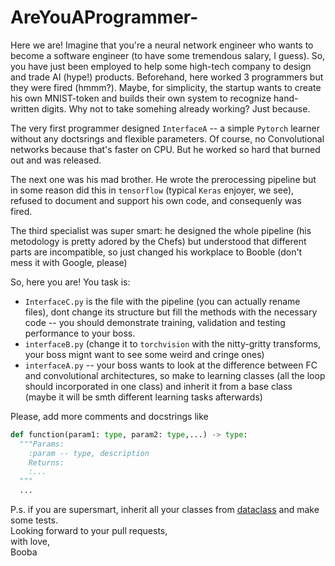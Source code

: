 # AreYouAProgrammer-
Here we are! Imagine that you're a neural network engineer who wants to become a software engineer (to have some tremendous salary, I guess).
So, you have just been employed to help some high-tech company to design and trade AI (hype!) products. Beforehand, here worked 3 programmers but they were fired (hmmm?).
Maybe, for simplicity, the startup wants to create his own MNIST-token and builds their own system to recognize hand-written digits. Why not to take somehing already working? Just because.

The very first programmer designed `InterfaceA` -- a simple `Pytorch` learner without any doctsrings and flexible parameters. Of course, no Convolutional networks because that's faster on CPU. But he worked so hard that burned out and was released.

The next one was his mad brother. He wrote the prerocessing pipeline but in some reason did this in `tensorflow` (typical `Keras` enjoyer, we see), refused to document and support his own code, and consequenly was fired.

The third specialist was super smart: he designed the whole pipeline (his metodology is pretty adored by the Chefs) but understood that different parts are incompatible, so just changed his workplace to Booble (don't mess it with Google, please)

So, here you are!
You task is:
* `InterfaceC.py` is the file with the pipeline (you can actually rename files), dont change its structure but fill the methods with the necessary code -- you should demonstrate training, validation and testing performance to your boss.
* `interfaceB.py` (change it to `torchvision` with the nitty-gritty transforms, your boss mignt want to see some weird and cringe ones)
* `interfaceA.py` -- your boss wants to look at the difference between FC and convolutional architectures, so make to learning classes (all the loop should incorporated in one class) and inherit it from a base class (maybe it will be smth different learning tasks afterwards)

Please, add more comments and docstrings like
```Python
def function(param1: type, param2: type,...) -> type:
  """Params:
    :param -- type, description
    Returns:
    :...
  """
  ...
```
P.s. if you are supersmart, inherit all your classes from [dataclass](https://docs.python.org/3/library/dataclasses.html) and make some tests.\
Looking forward to your pull requests,\
with love,\
Booba
